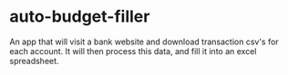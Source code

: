 # auto-budget-filler

An app that will visit a bank website and download transaction csv's for each account.
It will then process this data, and fill it into an excel spreadsheet.
